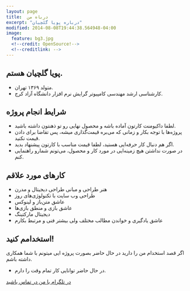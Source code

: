 ```yaml
---
layout: page
title:  درباه من
excerpt: "درباره پویا گلچیان"
modified: 2014-08-08T19:44:38.564948-04:00
image:
  feature: bg3.jpg
  <!--credit: OpenSource!-->
  <!--creditlink: -->
---
```

## پویا گلچیان هستم.

* متولد ۱۳۶۹ تهران.
* کارشناسی ارشد مهندسی کامپیوتر گرایش نرم افزار دانشگاه آزاد کرج.

## شرایط انجام پروژه

* لطفا داکیومنت کارتون آماده باشه و محصول نهایی رو تو ذهنتون داشته باشید.
* پروژه‌ها با توجه بکار و زمانی که می‌بره قیمت‌گذاری میشه، پس تقاضا برای دادن قیمت نکنید.
* اگر هم دنبال کار حرفه‌ایی هستید، لطفا قیمت مناسب با کارتون پیشنهاد بدید.
* در صورت نداشتن هیچ زمینه‌ایی در مورد کار و محصول، می‌تونم شمارو راهنمایی کنم.

## کارهای مورد علاقم
* هنر طراحی و مبانی طراحی دیجیتال و مدرن
* طراحی وب سایت با تکنولوژی‌های روز
* عاشق متن‌باز و لینوکس
* عاشق بازی و منطق بازی‌ها
* دیجیتال مارکتینگ
* عاشق یادگیری و خواندن مطالب مختلف ولی بیشتر فنی و مرتبط بکارم

## استخدامم کنید!
اگر قصد استخدام من را دارید در حال حاضر بصورت پروژه ایی میتونم با شما همکاری داشته باشم.

* در حال حاضر توانایی کار تمام وقت را دارم.


<a markdown="0" href="https://t.me/iCoder" class="btn"><i class="fa fa-telegram"></i> در تلگرام با من در تماس باشید </a>


[^1]: Example: *domain.com/category-name/post-title*
